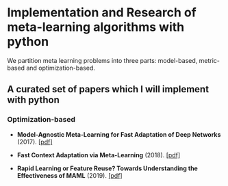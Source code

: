 # Implementation and Research of meta-learning algorithms with python

We partition meta learning problems into three parts: model-based, metric-based and optimization-based. 

## A curated set of papers which I will implement with python

### Optimization-based

* __Model-Agnostic Meta-Learning for Fast Adaptation of Deep Networks__ (2017). [[pdf]](https://arxiv.org/pdf/1703.03400.pdf)

* __Fast Context Adaptation via Meta-Learning__ (2018). [[pdf]](https://arxiv.org/pdf/1810.03642.pdf)

* __Rapid Learning or Feature Reuse? Towards Understanding the Effectiveness of MAML__ (2019). [[pdf]](https://arxiv.org/pdf/1909.09157.pdf)

